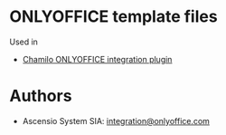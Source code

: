 # ONLYOFFICE template files

Used in
* [Chamilo ONLYOFFICE integration plugin](https://github.com/onlyoffice/onlyoffice-chamilo)


# Authors

* Ascensio System SIA: <integration@onlyoffice.com>

